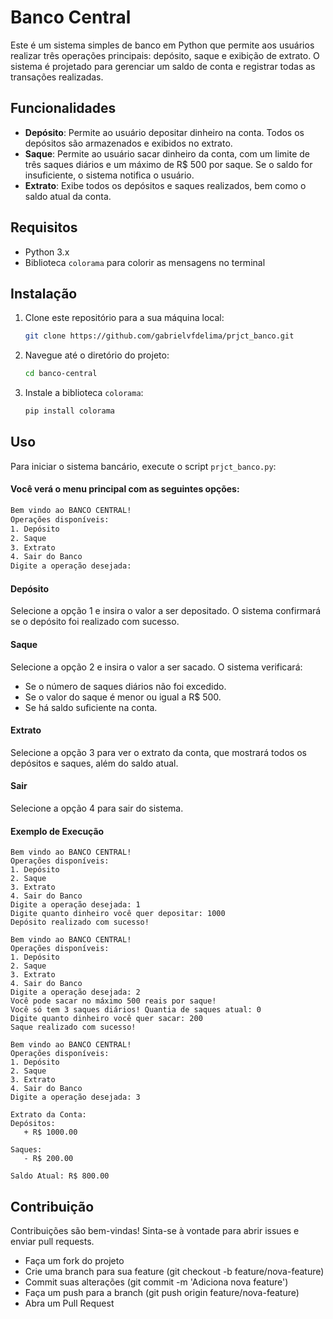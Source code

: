 # Banco Central

Este é um sistema simples de banco em Python que permite aos usuários realizar três operações principais: depósito, saque e exibição de extrato. O sistema é projetado para gerenciar um saldo de conta e registrar todas as transações realizadas.

## Funcionalidades

- **Depósito**: Permite ao usuário depositar dinheiro na conta. Todos os depósitos são armazenados e exibidos no extrato.
- **Saque**: Permite ao usuário sacar dinheiro da conta, com um limite de três saques diários e um máximo de R$ 500 por saque. Se o saldo for insuficiente, o sistema notifica o usuário.
- **Extrato**: Exibe todos os depósitos e saques realizados, bem como o saldo atual da conta.

## Requisitos

- Python 3.x
- Biblioteca `colorama` para colorir as mensagens no terminal

## Instalação

1. Clone este repositório para a sua máquina local:
    ```bash
    git clone https://github.com/gabrielvfdelima/prjct_banco.git
    ```
2. Navegue até o diretório do projeto:
    ```bash
    cd banco-central
    ```
3. Instale a biblioteca `colorama`:
    ```bash
    pip install colorama
    ```

## Uso

Para iniciar o sistema bancário, execute o script `prjct_banco.py`:
#### Você verá o menu principal com as seguintes opções:
```bash
Bem vindo ao BANCO CENTRAL!
Operações disponíveis:
1. Depósito
2. Saque
3. Extrato
4. Sair do Banco
Digite a operação desejada:
```
#### Depósito
Selecione a opção 1 e insira o valor a ser depositado. O sistema confirmará se o depósito foi realizado com sucesso.

#### Saque
Selecione a opção 2 e insira o valor a ser sacado. O sistema verificará:

- Se o número de saques diários não foi excedido.
- Se o valor do saque é menor ou igual a R$ 500.
- Se há saldo suficiente na conta.

#### Extrato
Selecione a opção 3 para ver o extrato da conta, que mostrará todos os depósitos e saques, além do saldo atual.

#### Sair
Selecione a opção 4 para sair do sistema.

#### Exemplo de Execução

```
Bem vindo ao BANCO CENTRAL!
Operações disponíveis:
1. Depósito
2. Saque
3. Extrato
4. Sair do Banco
Digite a operação desejada: 1
Digite quanto dinheiro você quer depositar: 1000
Depósito realizado com sucesso!

Bem vindo ao BANCO CENTRAL!
Operações disponíveis:
1. Depósito
2. Saque
3. Extrato
4. Sair do Banco
Digite a operação desejada: 2
Você pode sacar no máximo 500 reais por saque!
Você só tem 3 saques diários! Quantia de saques atual: 0
Digite quanto dinheiro você quer sacar: 200
Saque realizado com sucesso!

Bem vindo ao BANCO CENTRAL!
Operações disponíveis:
1. Depósito
2. Saque
3. Extrato
4. Sair do Banco
Digite a operação desejada: 3

Extrato da Conta:
Depósitos:
   + R$ 1000.00

Saques:
   - R$ 200.00

Saldo Atual: R$ 800.00
```
## Contribuição
Contribuições são bem-vindas! Sinta-se à vontade para abrir issues e enviar pull requests.

- Faça um fork do projeto
- Crie uma branch para sua feature (git checkout -b feature/nova-feature)
- Commit suas alterações (git commit -m 'Adiciona nova feature')
- Faça um push para a branch (git push origin feature/nova-feature)
- Abra um Pull Request